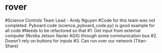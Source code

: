 # rover
#Science Controls Team Lead - Andy Nguyen
#Code for this team was not completed. Pyboard code (science_pyboard_code.py) is good example for all code
#Needs to be refactored so that
#1. Get input from external computer (Nvidia Jetson Xavier AGX) through some communication bus
#2. Doesn't rely on buttons for inputs
#3. Can run over our network (Titan-Share)



